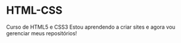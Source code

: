 # HTML-CSS
 Curso de HTML5 e CSS3
Estou aprendendo a criar sites e agora vou gerenciar meus repositórios!